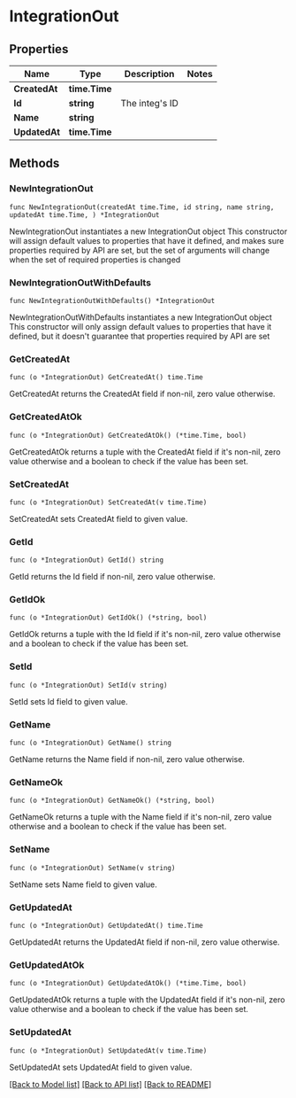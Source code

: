 # IntegrationOut

## Properties

Name | Type | Description | Notes
------------ | ------------- | ------------- | -------------
**CreatedAt** | **time.Time** |  | 
**Id** | **string** | The integ&#39;s ID | 
**Name** | **string** |  | 
**UpdatedAt** | **time.Time** |  | 

## Methods

### NewIntegrationOut

`func NewIntegrationOut(createdAt time.Time, id string, name string, updatedAt time.Time, ) *IntegrationOut`

NewIntegrationOut instantiates a new IntegrationOut object
This constructor will assign default values to properties that have it defined,
and makes sure properties required by API are set, but the set of arguments
will change when the set of required properties is changed

### NewIntegrationOutWithDefaults

`func NewIntegrationOutWithDefaults() *IntegrationOut`

NewIntegrationOutWithDefaults instantiates a new IntegrationOut object
This constructor will only assign default values to properties that have it defined,
but it doesn't guarantee that properties required by API are set

### GetCreatedAt

`func (o *IntegrationOut) GetCreatedAt() time.Time`

GetCreatedAt returns the CreatedAt field if non-nil, zero value otherwise.

### GetCreatedAtOk

`func (o *IntegrationOut) GetCreatedAtOk() (*time.Time, bool)`

GetCreatedAtOk returns a tuple with the CreatedAt field if it's non-nil, zero value otherwise
and a boolean to check if the value has been set.

### SetCreatedAt

`func (o *IntegrationOut) SetCreatedAt(v time.Time)`

SetCreatedAt sets CreatedAt field to given value.


### GetId

`func (o *IntegrationOut) GetId() string`

GetId returns the Id field if non-nil, zero value otherwise.

### GetIdOk

`func (o *IntegrationOut) GetIdOk() (*string, bool)`

GetIdOk returns a tuple with the Id field if it's non-nil, zero value otherwise
and a boolean to check if the value has been set.

### SetId

`func (o *IntegrationOut) SetId(v string)`

SetId sets Id field to given value.


### GetName

`func (o *IntegrationOut) GetName() string`

GetName returns the Name field if non-nil, zero value otherwise.

### GetNameOk

`func (o *IntegrationOut) GetNameOk() (*string, bool)`

GetNameOk returns a tuple with the Name field if it's non-nil, zero value otherwise
and a boolean to check if the value has been set.

### SetName

`func (o *IntegrationOut) SetName(v string)`

SetName sets Name field to given value.


### GetUpdatedAt

`func (o *IntegrationOut) GetUpdatedAt() time.Time`

GetUpdatedAt returns the UpdatedAt field if non-nil, zero value otherwise.

### GetUpdatedAtOk

`func (o *IntegrationOut) GetUpdatedAtOk() (*time.Time, bool)`

GetUpdatedAtOk returns a tuple with the UpdatedAt field if it's non-nil, zero value otherwise
and a boolean to check if the value has been set.

### SetUpdatedAt

`func (o *IntegrationOut) SetUpdatedAt(v time.Time)`

SetUpdatedAt sets UpdatedAt field to given value.



[[Back to Model list]](../README.md#documentation-for-models) [[Back to API list]](../README.md#documentation-for-api-endpoints) [[Back to README]](../README.md)


